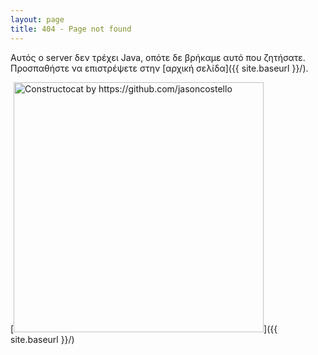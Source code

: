 ```yaml
---
layout: page
title: 404 - Page not found
---
```


Αυτός ο server δεν τρέχει Java, οπότε δε βρήκαμε αυτό που ζητήσατε. Προσπαθήστε να επιστρέψετε στην [αρχική σελίδα]({{ site.baseurl }}/).

[<img src="{{ site.baseurl }}/images/404.jpg" alt="Constructocat by https://github.com/jasoncostello" style="width: 400px;"/>]({{ site.baseurl }}/)

